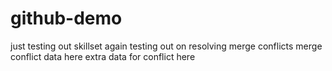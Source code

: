 # github-demo
just testing out skillset again
testing out on resolving merge conflicts
merge conflict data here
extra data for conflict here
